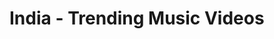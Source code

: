 <html lang="en">
<head>
<title>Trends</title>
</head>
	<style>
a:link {
  color: brown;
}
	</style>
<body>
<div id="catagoryname">
	<h1>India - Trending Music Videos</h1>
</div>
<div id="trending"></div>
<script  type='text/javascript' src='https://code.jquery.com/jquery-3.6.0.js'></script>
<script  type='text/javascript' src='dateformat.min.js'></script>
	
<script>
var maxVideos = 30;
$(document).ready(function() {
	$.get(
		"https://www.googleapis.com/youtube/v3/videos", {
			part: 'snippet,statistics',
			chart: 'mostPopular',
			kind: 'youtube#videoListResponse',
			maxResults: maxVideos,
			regionCode: 'IN',
			videoCategoryId: 10,
			hl: "kn-IN",
			key: 'AIzaSyDOYHC18HA_vSAcs8a7yrxKiwBw1wLfAvk'
		},
		function(data) {
			var output = '<table border=1><thead><tr><th>#</th><th>Thumb</th><th>Title</th><th>Views</th><th>Likes</th><th>Dislikes</th><th>Comments</th><th>Published On</th></tr></thead><tbody>';
			$.each(data.items, function(i, item) {
				vidId = item.id;
				videTitle = item.snippet.title;
				description = item.snippet.description;
				thumb = item.snippet.thumbnails.high.url;
				channelTitle = item.snippet.channelTitle;
				videoDate = item.snippet.publishedAt;
				Catagoryid = item.snippet.categoryId;
				channelId = item.snippet.channelId;
				cID = item.snippet.channelId;
				views = numberWithCommas(item.statistics.viewCount);
				likes = numberWithCommas(item.statistics.likeCount);
				dislikes = numberWithCommas(item.statistics.dislikeCount);
				comment = numberWithCommas(item.statistics.commentCount);
				publishedAt = item.snippet.publishedAt + "+05:30";
				publishedAt = $.format.date(publishedAt, "dd/MM/yyyy hh:mm:ss a");
				var style = "";
				if (videTitle.toLowerCase().includes("himesh")) {
					style = "style='background: #d4ffdf;' ";
				}
				videTitle = "<a target='_blank' href='https://www.youtube.com/watch?v=" + vidId + "'>" + videTitle + "</a>";
				thumb = "<img style='padding:2px;' src='" + item.snippet.thumbnails.default.url + "' width='120' height='90'/>";
				output += '<tr ' + style + '><td>' + ++i + '</td><td>' + thumb + '</td><td>' + videTitle + '</td><td>' + views + '</td><td>' + likes + '</td><td>' + dislikes + '</td><td>' + comment + '</td><td>' + publishedAt + '</td></tr>';
			
				/*$.get("https://www.googleapis.com/youtube/v3/channels", {
					part: 'snippet,statistics',
					id: channelId,
					key: 'AIzaSyDOYHC18HA_vSAcs8a7yrxKiwBw1wLfAvk'
				},
				function(data) {
					output += '<td>' + data.items[0].statistics.subscriberCount + '</td>';
				});*/
			})

			
			output += '</tbody></table>';
			$('#trending').append(output);
		}
	);
});

function numberWithCommas(x) {
	if(x != null)
	{
    return x.toString().split('.')[0].length > 3 ? x.toString().substring(0,x.toString().split('.')[0].length-3).replace(/\B(?=(\d{2})+(?!\d))/g, ",") + "," + x.toString().substring(x.toString().split('.')[0].length-3): x.toString();
	}
} 
</script>
</body>
</html>
